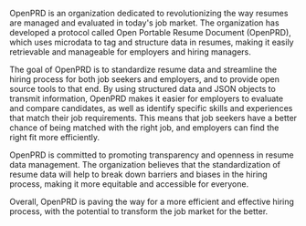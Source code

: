 OpenPRD is an organization dedicated to revolutionizing the way resumes are managed and evaluated in today's job market. The organization has developed a protocol called Open Portable Resume Document (OpenPRD), which uses microdata to tag and structure data in resumes, making it easily retrievable and manageable for employers and hiring managers.

The goal of OpenPRD is to standardize resume data and streamline the hiring process for both job seekers and employers, and to provide open source tools to that end. By using structured data and JSON objects to transmit information, OpenPRD makes it easier for employers to evaluate and compare candidates, as well as identify specific skills and experiences that match their job requirements. This means that job seekers have a better chance of being matched with the right job, and employers can find the right fit more efficiently.

OpenPRD is committed to promoting transparency and openness in resume data management. The organization believes that the standardization of resume data will help to break down barriers and biases in the hiring process, making it more equitable and accessible for everyone.

Overall, OpenPRD is paving the way for a more efficient and effective hiring process, with the potential to transform the job market for the better.
